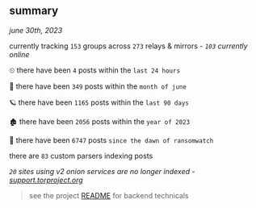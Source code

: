 
## summary
_june 30th, 2023_

currently tracking `153` groups across `273` relays & mirrors - _`103` currently online_

⏲ there have been `4` posts within the `last 24 hours`

🦈 there have been `349` posts within the `month of june`

🪐 there have been `1165` posts within the `last 90 days`

🏚 there have been `2056` posts within the `year of 2023`

🦕 there have been `6747` posts `since the dawn of ransomwatch`

there are `83` custom parsers indexing posts

_`20` sites using v2 onion services are no longer indexed - [support.torproject.org](https://support.torproject.org/onionservices/v2-deprecation/)_

> see the project [README](https://github.com/joshhighet/ransomwatch#ransomwatch--) for backend technicals
